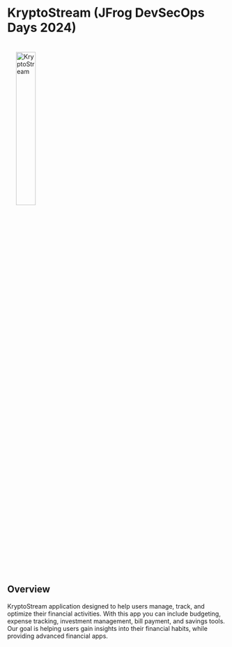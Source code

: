 # KryptoStream (JFrog DevSecOps Days 2024)

<img src="https://raw.githubusercontent.com/etingertal/krypto-stream-app/refs/heads/main/public/images/kryptostream-logo.png" alt="KryptoStream" width="30%" style="margin: 20px;"/>

## Overview
KryptoStream application designed to help users manage, track, and optimize their financial activities. With this app you can include budgeting, expense tracking, investment management, bill payment, and savings tools. 
Our goal is helping users gain insights into their financial habits, while providing advanced financial apps.


   